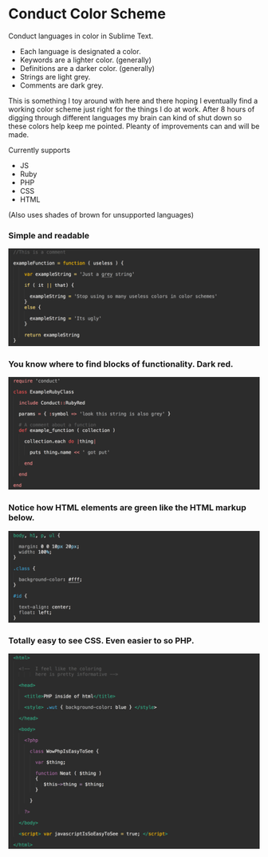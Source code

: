 Conduct Color Scheme
====================

Conduct languages in color in Sublime Text.

* Each language is designated a color.
* Keywords are a lighter color. (generally)
* Definitions are a darker color. (generally)
* Strings are light grey.
* Comments are dark grey.

This is something I toy around with here and there hoping I eventually find a working color scheme just right for the things I do at work. After 8 hours of digging through different languages my brain can kind of shut down so these colors help keep me pointed. Pleanty of improvements can and will be made.

Currently supports
* JS
* Ruby
* PHP
* CSS
* HTML 

(Also uses shades of brown for unsupported languages)


### Simple and readable
![](images/js.png)

### You know where to find blocks of functionality. Dark red.
![](images/ruby.png)

### Notice how HTML elements are green like the HTML markup below.
![](images/css.png)

### Totally easy to see CSS. Even easier to so PHP.
![](images/php.png)

